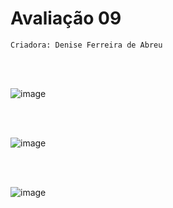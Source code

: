 
# Avaliação 09

`Criadora: Denise Ferreira de Abreu`

<br>
<br>



![image](https://github.com/user-attachments/assets/30b3ac05-b2af-4080-b3e1-62401320b7e0)

<br>
<br>

![image](https://github.com/user-attachments/assets/9bebc6cc-13e9-4523-b4c2-954a44d3ea4e)

<br>
<br>


![image](https://github.com/user-attachments/assets/52d6f4ae-a1d1-4610-99b8-0319e63de30a)
